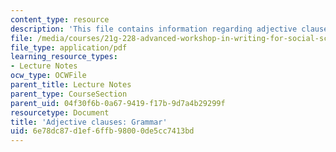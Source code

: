```yaml
---
content_type: resource
description: 'This file contains information regarding adjective clauses: Grammar.'
file: /media/courses/21g-228-advanced-workshop-in-writing-for-social-sciences-and-architecture-els-spring-2007/6e78dc87d1ef6ffb98000de5cc7413bd_MIT21G.228S07_adj_grammar.pdf
file_type: application/pdf
learning_resource_types:
- Lecture Notes
ocw_type: OCWFile
parent_title: Lecture Notes
parent_type: CourseSection
parent_uid: 04f30f6b-0a67-9419-f17b-9d7a4b29299f
resourcetype: Document
title: 'Adjective clauses: Grammar'
uid: 6e78dc87-d1ef-6ffb-9800-0de5cc7413bd
---
```

